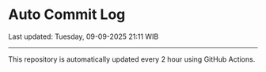 # Auto Commit Log

Last updated: Tuesday, 09-09-2025 21:11 WIB

---

This repository is automatically updated every 2 hour using GitHub Actions.
